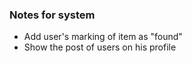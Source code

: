<h3>Notes for system</h3>
<ul>
	<li>Add user's marking of item as "found"</li>
	<li>Show the post of users on his profile</li>
</ul>
